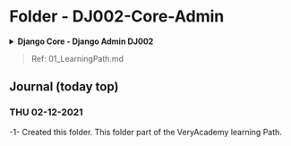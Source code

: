 # Folder - DJ002-Core-Admin

<details>
<summary><b>Django Core - Django Admin DJ002</b>
</summary>
<br>
This course is the beginning of the journey to Python and Django proficiency. 
<br><br>
Link to Tutorial: [PL - Learn Django Admin, Very Academy](https://www.youtube.com/playlist?list=PLOLrQ9Pn6cazhaxNDhcOIPYXt2zZhAXKO)
</details>


>Ref: 01_LearningPath.md

## Journal (today top)

### THU 02-12-2021
-1- Created this folder. This folder part of the VeryAcademy learning Path.